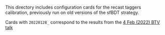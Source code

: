 This directory includes configuration cards for the recast taggers calibration, previously run on old versions of the sfBDT strategy.

Cards with `20220128_` correspond to the results from the [4 Feb (2022) BTV talk](https://indico.cern.ch/event/1120932/)